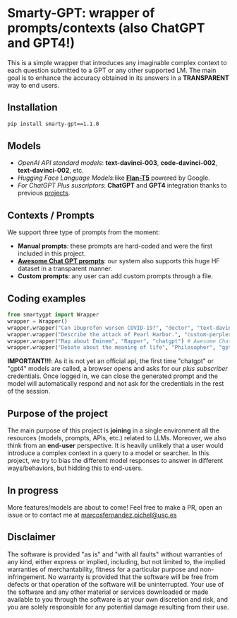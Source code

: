 # Smarty-GPT: wrapper of prompts/contexts (also ChatGPT and GPT4!)

This is a simple wrapper that introduces any imaginable complex context to each question submitted to a GPT or any other supported LM. The main goal is to enhance the accuracy obtained in its answers in a **TRANSPARENT** way to end users. 


## Installation 

```bash
pip install smarty-gpt==1.1.0
```

## Models

- *OpenAI API standard models*: **text-davinci-003**, **code-davinci-002**, **text-davinci-002**, etc.
- *Hugging Face Language Models*:like [**Flan-T5**](https://huggingface.co/google/flan-t5-small) powered by Google.
- *For ChatGPT Plus suscriptors*: **ChatGPT** and **GPT4** integration thanks to previous [projects](https://github.com/mmabrouk/chatgpt-wrapper).

## Contexts / Prompts

We support three type of prompts from the moment:

- **Manual prompts**: these prompts are hard-coded and were the first included in this project.
- [**Awesome Chat GPT prompts**](https://github.com/f/awesome-chatgpt-prompts): our system also supports this huge HF dataset in a transparent manner.
- **Custom prompts**: any user can add custom prompts through a file.

## Coding examples

```python
from smartygpt import Wrapper
wrapper = Wrapper()
wrapper.wrapper("Can ibuprofen worsen COVID-19?", "doctor", "text-davinci-003", "INSERT-YOUR-OPENAI-KEY-HERE") # manual prompt
wrapper.wrapper("Describe the attack of Pearl Harbor.", "custom-perplexity", "flant5") # custom prompt
wrapper.wrapper("Rap about Eminem", "Rapper", "chatgpt") # Awesome Chat GPT prompts 
wrapper.wrapper("Debate about the meaning of life", "Philosopher", "gpt4") # Awesome Chat GPT prompts 
```
**IMPORTANT!!!**: As it is not yet an official api, the first time "chatgpt" or "gpt4" models are called, a browser opens and asks for our *plus subscriber* credentials. Once logged in, we can close the generated prompt and the model will automatically respond and not ask for the credentials in the rest of the session.

## Purpose of the project

The main purpose of this project is **joining** in a single environment all the resources (models, prompts, APIs, etc.) related to LLMs. Moreover, we also think from an **end-user** perspective. It is heavily unlikely that a user would introduce a complex context in a query to a model or searcher. In this project, we try to bias the different model responses to answer in different ways/behaviors, but hidding this to end-users.

## In progress

More features/models are about to come! Feel free to make a PR, open an issue or to contact me at marcosfernandez.pichel@usc.es

## Disclaimer 

The software is provided "as is" and "with all faults" without warranties of any kind, either express or implied, including, but not limited to, the implied warranties of merchantability, fitness for a particular purpose and non-infringement. No warranty is provided that the software will be free from defects or that operation of the software will be uninterrupted. Your use of the software and any other material or services downloaded or made available to you through the software is at your own discretion and risk, and you are solely responsible for any potential damage resulting from their use.
